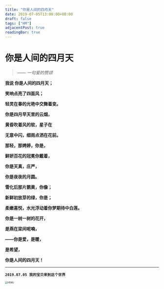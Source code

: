 ```yaml
---
title: "你是人间的四月天"
date: 2019-07-05T13:00:00+08:00
draft: false
tags: ["HM"]
adjacentPost: true
readingBar: true
---
```

# 你是人间的四月天

> *—— 一句爱的赞颂*



**我说 你是人间的四月天；**

**笑响点亮了四面风；**

**轻灵在春的光艳中交舞着变。**

**你是四月早天里的云烟，**

**黄昏吹着风的软，星子在**

**无意中闪，细雨点洒在花前。**

**那轻，那娉婷，你是，**

**鲜妍百花的冠冕你戴着，**

**你是天真，庄严，**

**你是夜夜的月圆。**

**雪化后那片鹅黄，你像；**

**新鲜初放芽的绿，你是；**

**柔嫩喜悦，水光浮动着你梦期待中白莲。**

**你是一树一树的花开，**

**是燕在梁间呢喃，**

**——你是爱，是暖，**

**是希望，**

**你是人间的四月天！**

------

**`2019.07.05 我的宝贝来到这个世界`**

<img src="https://gitee.com/tosspi/img/raw/master/tags/riji/1.jpg" alt="HEMU" style="zoom: 50%;" />

